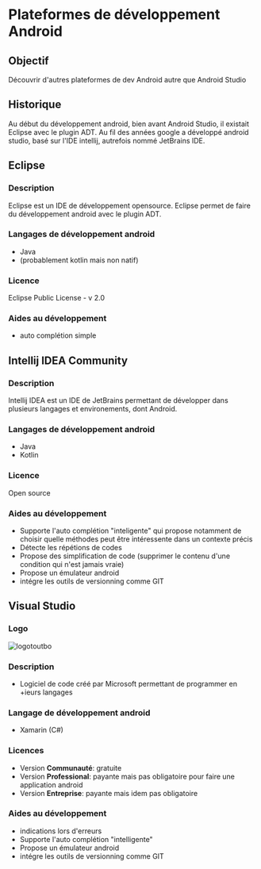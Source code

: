 # Plateformes de développement Android
## Objectif
Découvrir d'autres plateformes de dev Android autre que Android Studio

## Historique
Au début du développement android, bien avant Android Studio, il existait Eclipse avec le plugin ADT. Au fil des années google a développé android studio, basé sur l'IDE intellij, autrefois nommé JetBrains IDE.

## Eclipse
### Description
Eclipse est un IDE de développement opensource. Eclipse permet de faire du développement android avec le plugin ADT.

### Langages de développement android
- Java
- (probablement kotlin mais non natif)
### Licence
Eclipse Public License - v 2.0

### Aides au développement
- auto complétion simple

## Intellij IDEA Community
### Description
Intellij IDEA est un IDE de JetBrains permettant de développer dans plusieurs langages et environements, dont Android.

### Langages de développement android
- Java
- Kotlin

### Licence
Open source

### Aides au développement
- Supporte l'auto complétion "inteligente" qui propose notamment de choisir quelle méthodes peut être intéressente dans un contexte précis
- Détecte les répétions de codes
- Propose des simplification de code (supprimer le contenu d'une condition qui n'est jamais vraie)
- Propose un émulateur android
- intégre les outils de versionning comme GIT

## Visual Studio
### Logo
![logotoutbo](https://blog.jeremylandon.com/images/logo/visualstudio.png)

### Description
- Logiciel de code créé par Microsoft permettant de programmer en +ieurs langages

### Langage de développement android
- Xamarin (C#)

### Licences
- Version __Communauté__: gratuite
- Version __Professional__: payante mais pas obligatoire pour faire une application android
- Version __Entreprise__: payante mais idem pas obligatoire

### Aides au développement
- indications lors d'erreurs
- Supporte l'auto complétion "intelligente"
- Propose un émulateur android
- intégre les outils de versionning comme GIT
